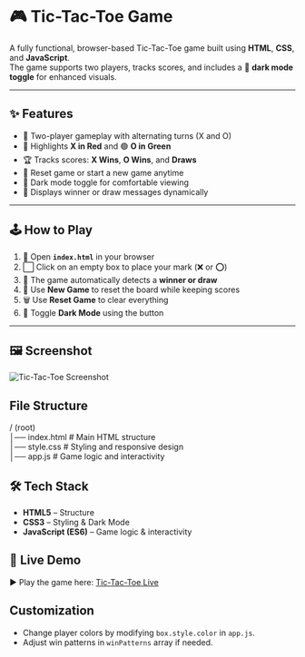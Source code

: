 # 🎮 Tic-Tac-Toe Game

A fully functional, browser-based Tic-Tac-Toe game built using **HTML**, **CSS**, and **JavaScript**.  
The game supports two players, tracks scores, and includes a 🌙 **dark mode toggle** for enhanced visuals.

---
## ✨ Features

- 👥 Two-player gameplay with alternating turns (X and O)  
- 🔴 Highlights **X in Red** and 🟢 **O in Green**  
- 🏆 Tracks scores: **X Wins**, **O Wins**, and **Draws**  
- 🔄 Reset game or start a new game anytime  
- 🌙 Dark mode toggle for comfortable viewing  
- 🎉 Displays winner or draw messages dynamically  

---

## 🕹️ How to Play

1. 📂 Open **`index.html`** in your browser  
2. ⬜ Click on an empty box to place your mark (❌ or ⭕)  
3. 🤖 The game automatically detects a **winner or draw**  
4. 🔄 Use **New Game** to reset the board while keeping scores  
5. 🗑️ Use **Reset Game** to clear everything  
6. 🌙 Toggle **Dark Mode** using the button  

---

## 🖼️ Screenshot

![Tic-Tac-Toe Screenshot](https://github.com/user-attachments/assets/ad891991-19ff-4b57-86c0-b3e954e1f298)


## File Structure

/ (root)  
│── index.html                # Main HTML structure  
│── style.css                 # Styling and responsive design  
│── app.js                    # Game logic and interactivity


## 🛠 Tech Stack
- **HTML5** – Structure  
- **CSS3** – Styling & Dark Mode  
- **JavaScript (ES6)** – Game logic & interactivity  

## 🚀 Live Demo

▶️  Play the game here: [Tic-Tac-Toe Live](https://chaitanyasivathmika19.github.io/Tic-Tac-Toe/)  

## Customization

- Change player colors by modifying `box.style.color` in `app.js`.  
- Adjust win patterns in `winPatterns` array if needed.  




